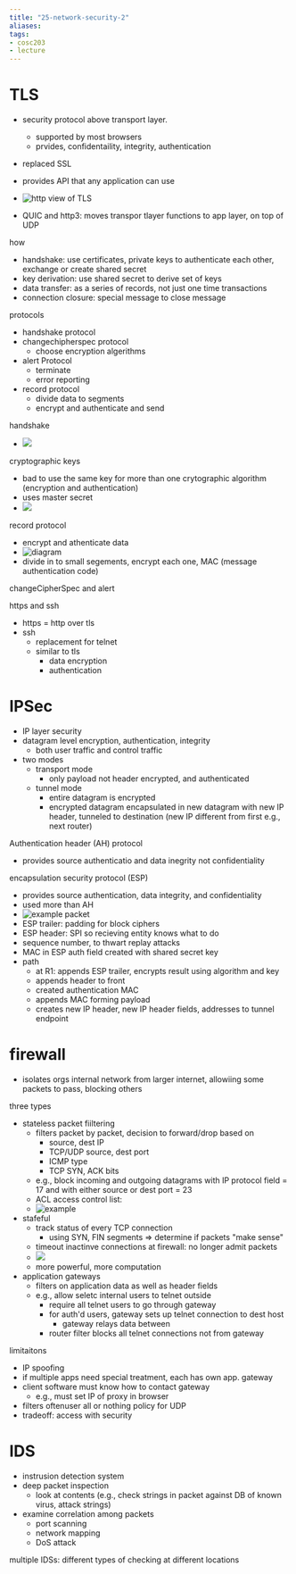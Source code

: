 ```yaml
---
title: "25-network-security-2"
aliases: 
tags: 
- cosc203
- lecture
---
```



# TLS
- security protocol above transport layer.
	- supported by most browsers
	- prvides, confidentaility, integrity, authentication
- replaced SSL

- provides API that any application can use
- ![http view of TLS](https://i.imgur.com/c68ksNH.png)
- QUIC and http3: moves transpor tlayer functions to app layer, on top of UDP

how
- handshake: use certificates, private keys to authenticate each other, exchange or create shared secret
- key derivation: use shared secret to derive set of keys
- data transfer: as a series of records, not just one time transactions
- connection closure: special message to close message


protocols
- handshake protocol
- changechipherspec protocol
	- choose encryption algerithms
- alert Protocol
	- terminate
	- error reporting
- record protocol
	- divide data to segments
	- encrypt and authenticate and send

handshake
- ![](https://i.imgur.com/ROiKXo9.png)

cryptographic keys
- bad to use the same key for more than one crytographic algorithm (encryption and authentication)
- uses master secret
- ![](https://i.imgur.com/ZBiTZsk.png)

record protocol
- encrypt and athenticate data
- ![diagram](https://i.imgur.com/xbM5vm7.png) 
- divide in to small segements, encrypt each one, MAC (message authentication code)

changeCipherSpec and alert


https and ssh
- https = http over tls
- ssh
	- replacement for telnet
	- similar to tls
		- data encryption
		- authentication

# IPSec
- IP layer security
- datagram level encryption, authentication, integrity
	- both user traffic and control traffic
- two modes
	- transport mode
		- only payload not header encrypted, and authenticated
	- tunnel mode
		- entire datagram is encrypted
		- encrypted datagram encapsulated in new datagram with new IP header, tunneled to destination (new IP different from first e.g., next router)

Authentication header (AH) protocol
- provides source authenticatio and data inegrity not confidentiality

encapsulation security protocol (ESP)
- provides source authentication, data integrity, and confidentiality
- used more than AH
- ![example packet](https://i.imgur.com/yCRWmZH.png)
- ESP trailer: padding for block ciphers
- ESP header: SPI so recieving entity knows what to do
- sequence number, to thwart replay attacks
- MAC in ESP auth field created with shared secret key
- path
	- at R1: appends ESP trailer, encrypts result using algorithm and key
	- appends header to front
	- created authentication MAC
	- appends MAC forming payload
	- creates new IP header, new IP header fields, addresses to tunnel endpoint

# firewall
- isolates orgs internal network from larger internet, allowiing some packets to pass, blocking others

three types
- stateless packet fiiltering
	- filters packet by packet, decision to forward/drop based on
		- source, dest IP
		- TCP/UDP source, dest port
		- ICMP type
		- TCP SYN, ACK bits
	- e.g., block incoming and outgoing datagrams with IP protocol field = 17 and with either source or dest port = 23
	- ACL access control list:
	- ![example](https://i.imgur.com/40mYTDp.png)
- stafeful
	- track status of every TCP connection
		- using SYN, FIN segments => determine if packets "make sense"
	- timeout inactinve connections at firewall: no longer admit packets
	- ![](https://i.imgur.com/iytmCh7.png)
	- more powerful, more computation
- application gateways
	- filters on application data as well as header fields
	- e.g., allow seletc internal users to telnet outside
		- require all telnet users to go through gateway
		- for auth'd users, gateway sets up telnet connection to dest host
			- gateway relays data between
		- router filter blocks all telnet connections not from gateway

limitaitons
- IP spoofing
- if multiple apps need special treatment, each has own app. gateway
- client software must know how to contact gateway
	- e.g., must set IP of proxy in browser
- filters oftenuser all or nothing policy for UDP
- tradeoff: access with security

# IDS
- instrusion detection system
- deep packet inspection
	- look at contents (e.g., check strings in packet against DB of known virus, attack strings)
- examine correlation among packets
	- port scanning
	- network mapping
	- DoS attack

multiple IDSs: different types of checking at different locations